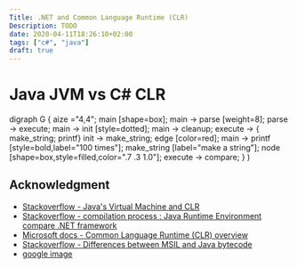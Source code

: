 ```yaml
---
Title: .NET and Common Language Runtime (CLR)
Description: TODO
date: 2020-04-11T18:26:10+02:00
tags: ["c#", "java"]
draft: true
---
```


# Java JVM vs C# CLR
digraph G {
aize ="4,4";
    main [shape=box];
    main -> parse [weight=8];
    parse -> execute;
    main -> init [style=dotted];
    main -> cleanup;
    execute -> { make_string; printf}
    init -> make_string;
    edge [color=red];
    main -> printf [style=bold,label="100 times"];
    make_string [label="make a string"];
    node [shape=box,style=filled,color=".7 .3 1.0"];
    execute -> compare;
  }
)

## Acknowledgment
* [Stackoverflow - Java's Virtual Machine and CLR](https://stackoverflow.com/questions/453610/javas-virtual-machine-and-clr)
* [Stackoverflow - compilation process : Java Runtime Environment compare .NET framework](https://stackoverflow.com/questions/11253303/how-does-the-java-runtime-environment-compare-with-the-net-framework-in-terms-o)
* [Microsoft docs - Common Language Runtime (CLR) overview](https://docs.microsoft.com/en-us/dotnet/standard/clr)
* [Stackoverflow - Differences between MSIL and Java bytecode](https://stackoverflow.com/questions/95163/differences-between-msil-and-java-bytecode)
* [google image](https://www.google.com/search?biw=1598&bih=797&tbm=isch&sa=1&ei=JRpuXPC1KsGZ_QbE85jYBg&q=java+compilation+vs+clr+compilation&oq=java+compilation+vs+clr+compilation&gs_l=img.3...12465.17023..17189...0.0..2.338.2392.13j2j2j2......0....1..gws-wiz-img.......0j0i30j0i8i30j0i24.YU0HGeg8iJU#imgrc=R3EUOmJzAZcxrM:)
